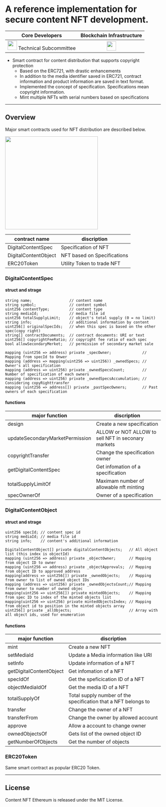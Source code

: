 # A reference implementation for secure content NFT development.

Core Developers| Blockchain Infrastructure
:-------------------------:|:-------------------------:
<img src="https://github.com/Japan-Contents-Blockchain-Initiative/content-nft-ethereum/blob/main/logo_mark.png" height="30"> Technical Subcommittee | <img src="https://github.com/Japan-Contents-Blockchain-Initiative/content-nft-ethereum/blob/main/ethereum-logo-landscape-black.png" height="30">

- Smart contract for content distribution that supports copyright protection
  - Based on the ERC721, with drastic enhancements
  - In addition to the media identifier saved in ERC721, contract information and product information are saved in text format.
  - Implemented the concept of specification. Specifications mean copyright information.
  - Mint multiple NFTs with serial numbers based on specifications

___

## Overview
Major smart contracts used for NFT distribution are described below.

<img src="https://github.com/Japan-Contents-Blockchain-Initiative/content-nft-ethereum/blob/main/outline.png" height="300">

| contract name | discription |
----|----
| DigitalContentSpec | Specification of NFT |
| DigitalContentObject | NFT based on Specifications  |
| ERC20Token | Utility Token to trade NFT |

### DigitalContentSpec
#### struct and strage
    string name;                 // content name
    string symbol;               // content symbol
    uint256 contentType;         // content type
    string mediaId;              // media file id
    uint256 totalSupplyLimit;    // object's total supply (0 = no limit)
    string info;                 // additional information by content
    uint256[] originalSpecIds;   // when this spec is based on the other spec(copy right)
    string[] contractDocuments;  // contract documents: URI or text
    uint256[] copyrightFeeRatio; // copyright fee ratio of each spec
    bool allowSecondaryMerket;   // permission of secondary market sale

    mapping (uint256 => address) private _specOwner;              // Mapping from specId to Onwer
    mapping (address => mapping(uint256 => uint256)) _ownedSpecs; // Owner's all specification
    mapping (address => uint256) private _ownedSpecsCount;        // Number of specification of each owners
    mapping (address => uint256) private _ownedSpecsAccumulation; // Considering copyRighttransfer
    mapping (uint256 => address[]) private _pastSpecOwners;       // Past owners of each specification

#### functions
| major function | discription |
----|----
| design | Create a new specification |
| updateSecondaryMarketPermission | ALLOW or NOT ALLOW to sell NFT in seconary markets |
| copyrightTransfer | Change the specification owner |
| getDigitalContentSpec | Get infomation of a specification |
| totalSupplyLimitOf | Maximam number of allowable nft minting |
| specOwnerOf| Owner of a specification |

### DigitalContentObject
#### struct and strage
    uint256 specId; // content spec id
    string mediaId; // media file id
    string info;    // content's additional information

    DigitalContentObject[] private digitalContentObjects;   // All object list (this index is objectId)
    mapping (uint256 => address) private _objectOwner;      // Mapping from object ID to owner
    mapping (uint256 => address) private _objectApprovals;  // Mapping from object ID to approved address
    mapping(address => uint256[]) private _ownedObjects;    // Mapping from owner to list of owned object IDs
    mapping (address => uint256) private _ownedObjectsCount;// Mapping from owner to number of owned objec
    mapping(uint256 => uint256[]) private mintedObjects;    // Mapping from spec ID to index of the minted objects list
    mapping(uint256 => uint256) private mintedObjectsIndex; // Mapping from object id to position in the minted objects array
    uint256[] private _allObjects;                          // Array with all object ids, used for enumeration

#### functions
| major function | discription |
----|----
| mint | Create a new NFT |
| setMediaId | Update a Media information like URI |
| setInfo | Update information of a NFT |
| getDigitalContentObject | Get infomation of a NFT |
| specIdOf | Get the speficication ID of a NFT |
| objectMediaIdOf | Get the media ID of a NFT  |
| totalSupplyOf | Total supply number of the specification that a NFT belongs to |
| transfer | Change the owner of a NFT |
| transferFrom | Change the owner by allowed account |
| approve | Allow a account to change owner |
| ownedObjectsOf | Gets list of the owned object ID |
| getNumberOfObjects | Get the number of objects |


### ERC20Token
Same smart contract as popular ERC20 Token.

___

## License
Content NFT Ethereum is released under the MIT License.

